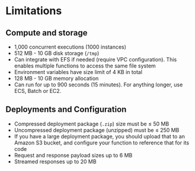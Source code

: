 # Limitations

## Compute and storage

- 1,000 concurrent executions (1000 instances)
- 512 MB - 10 GB disk storage (`/tmp`)
- Can integrate with EFS if needed (require VPC configuration). This enables multiple functions to access the same file system
- Environment variables have size limit of 4 KB in total
- 128 MB - 10 GB memory allocation
- Can run for up to 900 seconds (15 minutes). For anything longer, use ECS, Batch or EC2.


## Deployments and Configuration

- Compressed deployment package (`.zip`) size must be ≤ 50 MB
- Uncompressed deployment package (unzipped) must be ≤ 250
MB
- If you have a large deployment package,
you should upload that to an Amazon S3 bucket,
and configure your function to reference that for its code
- Request and response payload sizes up to 6 MB
- Streamed responses up to 20 MB
